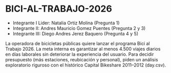 # BICI-AL-TRABAJO-2026
- Integrante I Lider: Natalia Ortiz Molina (Pregunta 1)
- Integrante II: Andres Mauricio Gomez Puentes (Pregunta 2 y 3)
- Integrante III: Diego Andres Jerez Baquero (Pregunta 4 y 5)

La operadora de bicicletas públicas quiere lanzar el programa Bici al Trabajo 2026. La meta interna es garantizar al menos 4.500 viajes diarios en días laborales sin deteriorar la experiencia del usuario. Para decidir presupuesto (más estaciones, reubicación y personal), piden un análisis exploratorio riguroso con el histórico Capital Bikeshare 2011–2012 (day.csv).
